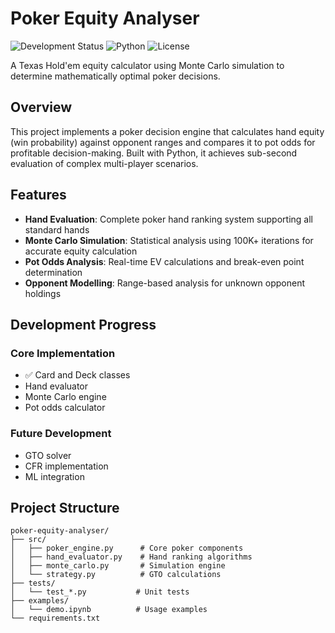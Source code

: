 # Poker Equity Analyser

![Development Status](https://img.shields.io/badge/status-active%20development-yellow)
![Python](https://img.shields.io/badge/python-3.8+-blue)
![License](https://img.shields.io/badge/license-MIT-green)


A Texas Hold'em equity calculator using Monte Carlo simulation to determine mathematically optimal poker decisions.

## Overview

This project implements a poker decision engine that calculates hand equity (win probability) against opponent ranges and compares it to pot odds for profitable decision-making. Built with Python, it achieves sub-second evaluation of complex multi-player scenarios.

## Features

- **Hand Evaluation**: Complete poker hand ranking system supporting all standard hands
- **Monte Carlo Simulation**: Statistical analysis using 100K+ iterations for accurate equity calculation
- **Pot Odds Analysis**: Real-time EV calculations and break-even point determination
- **Opponent Modelling**: Range-based analysis for unknown opponent holdings


## Development Progress
### Core Implementation

- ✅ Card and Deck classes 
- Hand evaluator
- Monte Carlo engine
- Pot odds calculator

### Future Development

- GTO solver
- CFR implementation
- ML integration 

## Project Structure
```
poker-equity-analyser/
├── src/
│   ├── poker_engine.py      # Core poker components
│   ├── hand_evaluator.py    # Hand ranking algorithms
│   ├── monte_carlo.py       # Simulation engine
│   └── strategy.py          # GTO calculations
├── tests/
│   └── test_*.py           # Unit tests
├── examples/
│   └── demo.ipynb          # Usage examples
└── requirements.txt
```